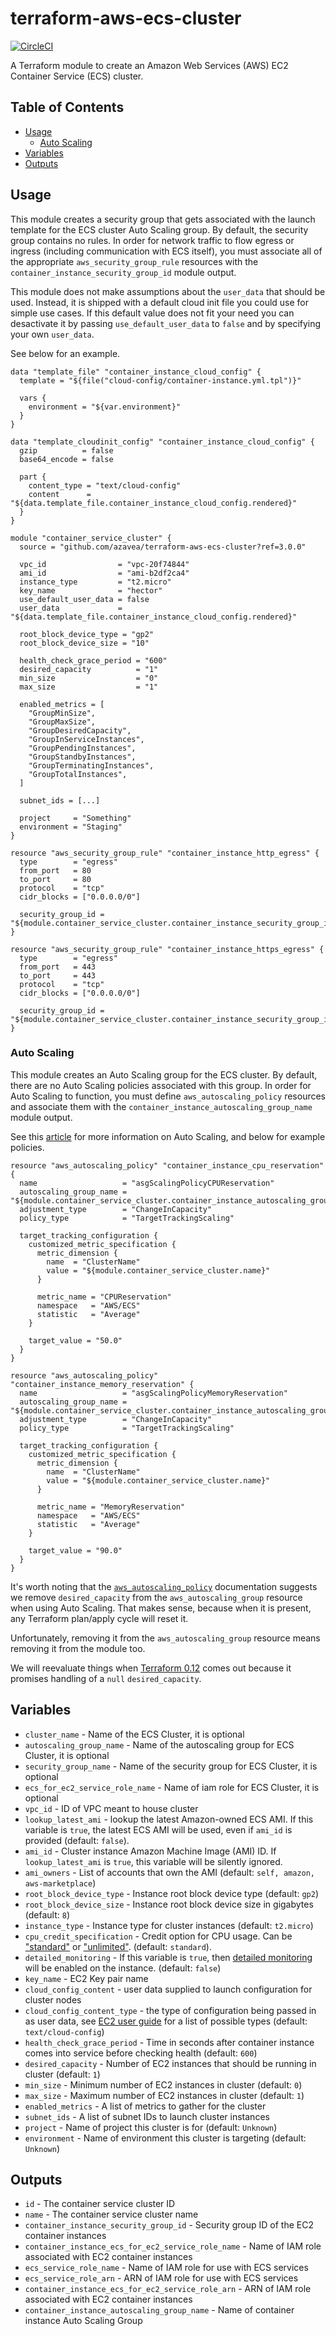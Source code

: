 # terraform-aws-ecs-cluster

[![CircleCI](https://circleci.com/gh/azavea/terraform-aws-ecs-cluster.svg?style=svg)](https://circleci.com/gh/azavea/terraform-aws-ecs-cluster)

A Terraform module to create an Amazon Web Services (AWS) EC2 Container Service (ECS) cluster.

## Table of Contents

* [Usage](#usage)
    * [Auto Scaling](#auto-scaling)
* [Variables](#variables)
* [Outputs](#outputs)

## Usage

This module creates a security group that gets associated with the launch template for the ECS cluster Auto Scaling group. By default, the security group contains no rules. In order for network traffic to flow egress or ingress (including communication with ECS itself), you must associate all of the appropriate `aws_security_group_rule` resources with the `container_instance_security_group_id` module output.

This module does not make assumptions about the `user_data` that should be used.
Instead, it is shipped with a default cloud init file you could use for simple use cases. If this default value does not fit your need you can desactivate it by passing `use_default_user_data` to `false` and by specifying your own `user_data`.

See below for an example.

```hcl
data "template_file" "container_instance_cloud_config" {
  template = "${file("cloud-config/container-instance.yml.tpl")}"

  vars {
    environment = "${var.environment}"
  }
}

data "template_cloudinit_config" "container_instance_cloud_config" {
  gzip          = false
  base64_encode = false

  part {
    content_type = "text/cloud-config"
    content      = "${data.template_file.container_instance_cloud_config.rendered}"
  }
}

module "container_service_cluster" {
  source = "github.com/azavea/terraform-aws-ecs-cluster?ref=3.0.0"

  vpc_id                = "vpc-20f74844"
  ami_id                = "ami-b2df2ca4"
  instance_type         = "t2.micro"
  key_name              = "hector"
  use_default_user_data = false
  user_data             = "${data.template_file.container_instance_cloud_config.rendered}"

  root_block_device_type = "gp2"
  root_block_device_size = "10"

  health_check_grace_period = "600"
  desired_capacity          = "1"
  min_size                  = "0"
  max_size                  = "1"

  enabled_metrics = [
    "GroupMinSize",
    "GroupMaxSize",
    "GroupDesiredCapacity",
    "GroupInServiceInstances",
    "GroupPendingInstances",
    "GroupStandbyInstances",
    "GroupTerminatingInstances",
    "GroupTotalInstances",
  ]

  subnet_ids = [...]

  project     = "Something"
  environment = "Staging"
}

resource "aws_security_group_rule" "container_instance_http_egress" {
  type        = "egress"
  from_port   = 80
  to_port     = 80
  protocol    = "tcp"
  cidr_blocks = ["0.0.0.0/0"]

  security_group_id = "${module.container_service_cluster.container_instance_security_group_id}"
}

resource "aws_security_group_rule" "container_instance_https_egress" {
  type        = "egress"
  from_port   = 443
  to_port     = 443
  protocol    = "tcp"
  cidr_blocks = ["0.0.0.0/0"]

  security_group_id = "${module.container_service_cluster.container_instance_security_group_id}"
}
```

### Auto Scaling

This module creates an Auto Scaling group for the ECS cluster. By default, there are no Auto Scaling policies associated with this group. In order for Auto Scaling to function, you must define `aws_autoscaling_policy` resources and associate them with the `container_instance_autoscaling_group_name` module output.

See this [article](https://segment.com/blog/when-aws-autoscale-doesn-t/) for more information on Auto Scaling, and below for example policies.

```hcl
resource "aws_autoscaling_policy" "container_instance_cpu_reservation" {
  name                   = "asgScalingPolicyCPUReservation"
  autoscaling_group_name = "${module.container_service_cluster.container_instance_autoscaling_group_name}"
  adjustment_type        = "ChangeInCapacity"
  policy_type            = "TargetTrackingScaling"

  target_tracking_configuration {
    customized_metric_specification {
      metric_dimension {
        name  = "ClusterName"
        value = "${module.container_service_cluster.name}"
      }

      metric_name = "CPUReservation"
      namespace   = "AWS/ECS"
      statistic   = "Average"
    }

    target_value = "50.0"
  }
}

resource "aws_autoscaling_policy" "container_instance_memory_reservation" {
  name                   = "asgScalingPolicyMemoryReservation"
  autoscaling_group_name = "${module.container_service_cluster.container_instance_autoscaling_group_name}"
  adjustment_type        = "ChangeInCapacity"
  policy_type            = "TargetTrackingScaling"

  target_tracking_configuration {
    customized_metric_specification {
      metric_dimension {
        name  = "ClusterName"
        value = "${module.container_service_cluster.name}"
      }

      metric_name = "MemoryReservation"
      namespace   = "AWS/ECS"
      statistic   = "Average"
    }

    target_value = "90.0"
  }
}
```

It's worth noting that the [`aws_autoscaling_policy`](https://www.terraform.io/docs/providers/aws/r/autoscaling_policy.html) documentation suggests we remove `desired_capacity` from the `aws_autoscaling_group` resource when using Auto Scaling. That makes sense, because when it is present, any Terraform plan/apply cycle will reset it.

Unfortunately, removing it from the `aws_autoscaling_group` resource means removing it from the module too.

We will reevaluate things when [Terraform 0.12](https://www.hashicorp.com/blog/terraform-0-12-conditional-operator-improvements) comes out because it promises handling of a `null` `desired_capacity`.

## Variables

- `cluster_name` - Name of the ECS Cluster, it is optional
- `autoscaling_group_name` - Name of the autoscaling group for ECS Cluster, it is optional
- `security_group_name` - Name of the security group for ECS Cluster, it is optional
- `ecs_for_ec2_service_role_name` - Name of iam role for ECS Cluster, it is optional
- `vpc_id` - ID of VPC meant to house cluster
- `lookup_latest_ami` - lookup the latest Amazon-owned ECS AMI. If this variable is `true`, the latest ECS AMI will be used, even if `ami_id` is provided (default: `false`).
- `ami_id` - Cluster instance Amazon Machine Image (AMI) ID. If `lookup_latest_ami` is `true`, this variable will be silently ignored.
- `ami_owners` - List of accounts that own the AMI (default: `self, amazon, aws-marketplace`)
- `root_block_device_type` - Instance root block device type (default: `gp2`)
- `root_block_device_size` - Instance root block device size in gigabytes (default: `8`)
- `instance_type` - Instance type for cluster instances (default: `t2.micro`)
- `cpu_credit_specification` - Credit option for CPU usage. Can be ["standard"](https://docs.aws.amazon.com/AWSEC2/latest/UserGuide/burstable-performance-instances-standard-mode.html) or ["unlimited"](https://docs.aws.amazon.com/AWSEC2/latest/UserGuide/burstable-performance-instances-unlimited-mode.html). (default: `standard`).
- `detailed_monitoring` - If this variable is `true`, then [detailed monitoring](https://docs.aws.amazon.com/AWSEC2/latest/UserGuide/using-cloudwatch-new.html) will be enabled on the instance. (default: `false`)
- `key_name` - EC2 Key pair name
- `cloud_config_content` - user data supplied to launch configuration for cluster nodes
- `cloud_config_content_type` - the type of configuration being passed in as user data, see [EC2 user guide](http://docs.aws.amazon.com/AWSEC2/latest/UserGuide/AmazonLinuxAMIBasics.html#CloudInit) for a list of possible types (default: `text/cloud-config`)
- `health_check_grace_period` - Time in seconds after container instance comes into service before checking health (default: `600`)
- `desired_capacity` - Number of EC2 instances that should be running in cluster (default: `1`)
- `min_size` - Minimum number of EC2 instances in cluster (default: `0`)
- `max_size` - Maximum number of EC2 instances in cluster (default: `1`)
- `enabled_metrics` - A list of metrics to gather for the cluster
- `subnet_ids` - A list of subnet IDs to launch cluster instances
- `project` - Name of project this cluster is for (default: `Unknown`)
- `environment` - Name of environment this cluster is targeting (default: `Unknown`)

## Outputs

- `id` - The container service cluster ID
- `name` - The container service cluster name
- `container_instance_security_group_id` - Security group ID of the EC2 container instances
- `container_instance_ecs_for_ec2_service_role_name` - Name of IAM role associated with EC2 container instances
- `ecs_service_role_name` - Name of IAM role for use with ECS services
- `ecs_service_role_arn` - ARN of IAM role for use with ECS services
- `container_instance_ecs_for_ec2_service_role_arn` - ARN of IAM role associated with EC2 container instances
- `container_instance_autoscaling_group_name` - Name of container instance Auto Scaling Group
